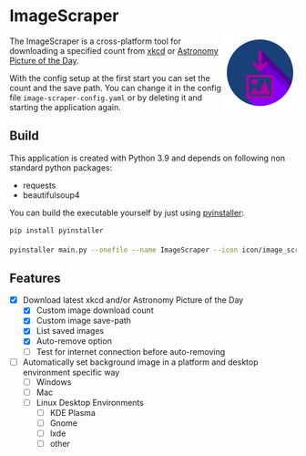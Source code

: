 # ImageScraper
[<img width=128px align=right src="https://github.com/1amn0body/ImageScraper/blob/master/icon/image_scraper_icon.png">](https://github.com/1amn0body/ImageScraper/releases)

The ImageScraper is a cross-platform tool for downloading a specified count from [xkcd](https://xkcd.com) or [Astronomy Picture of the Day](https://apod.nasa.gov).

With the config setup at the first start you can set the count and the save path. You can change it in the config file `image-scraper-config.yaml` or by deleting it and starting the application again.

## Build

This application is created with Python 3.9 and depends on following non standard python packages:
- requests
- beautifulsoup4

You can build the executable yourself by just using [pyinstaller](https://pyinstaller.org):
```bash
pip install pyinstaller

pyinstaller main.py --onefile --name ImageScraper --icon icon/image_scraper_icon.ico
```

## Features

- [x] Download latest xkcd and/or Astronomy Picture of the Day
   - [x] Custom image download count
   - [x] Custom image save-path
   - [x] List saved images
   - [x] Auto-remove option
   - [ ] Test for internet connection before auto-removing
- [ ] Automatically set background image in a platform and desktop environment specific way
   - [ ] Windows
   - [ ] Mac
   - [ ] Linux Desktop Environments     
      - [ ] KDE Plasma
      - [ ] Gnome
      - [ ] lxde
      - [ ] other
